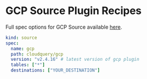 # GCP Source Plugin Recipes

Full spec options for GCP Source available [here](https://github.com/cloudquery/cloudquery/blob/main/plugins/source/gcp/docs/configuration.md).

```yaml
kind: source
spec:
  name: gcp
  path: cloudquery/gcp
  version: "v2.4.16" # latest version of gcp plugin
  tables: ["*"]
  destinations: ["YOUR_DESTINATION"]
```

